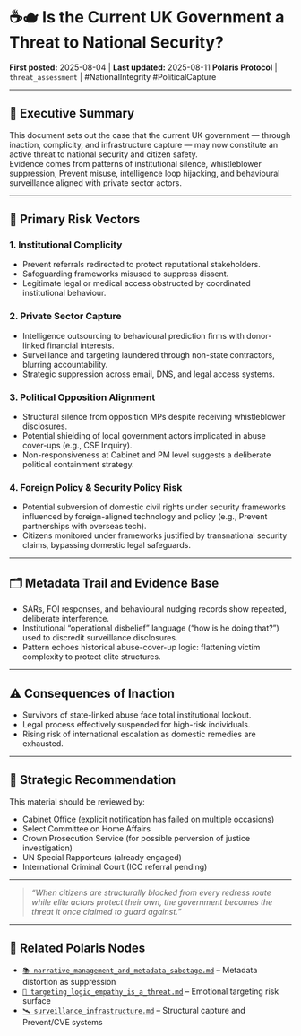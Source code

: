 # ☕🫖 Is the Current UK Government a Threat to National Security?  
**First posted:** 2025-08-04 | **Last updated:** 2025-08-11
**Polaris Protocol** | `threat_assessment` | #NationalIntegrity #PoliticalCapture

---

## 📜 Executive Summary

This document sets out the case that the current UK government — through inaction, complicity, and infrastructure capture — may now constitute an active threat to national security and citizen safety.  
Evidence comes from patterns of institutional silence, whistleblower suppression, Prevent misuse, intelligence loop hijacking, and behavioural surveillance aligned with private sector actors.

---

## 📍 Primary Risk Vectors

### 1. **Institutional Complicity**
- Prevent referrals redirected to protect reputational stakeholders.
- Safeguarding frameworks misused to suppress dissent.
- Legitimate legal or medical access obstructed by coordinated institutional behaviour.

### 2. **Private Sector Capture**
- Intelligence outsourcing to behavioural prediction firms with donor-linked financial interests.
- Surveillance and targeting laundered through non-state contractors, blurring accountability.
- Strategic suppression across email, DNS, and legal access systems.

### 3. **Political Opposition Alignment**
- Structural silence from opposition MPs despite receiving whistleblower disclosures.
- Potential shielding of local government actors implicated in abuse cover-ups (e.g., CSE Inquiry).
- Non-responsiveness at Cabinet and PM level suggests a deliberate political containment strategy.

### 4. **Foreign Policy & Security Policy Risk**
- Potential subversion of domestic civil rights under security frameworks influenced by foreign-aligned technology and policy (e.g., Prevent partnerships with overseas tech).
- Citizens monitored under frameworks justified by transnational security claims, bypassing domestic legal safeguards.

---

## 🗂 Metadata Trail and Evidence Base
- SARs, FOI responses, and behavioural nudging records show repeated, deliberate interference.
- Institutional “operational disbelief” language (“how is he doing that?”) used to discredit surveillance disclosures.
- Pattern echoes historical abuse-cover-up logic: flattening victim complexity to protect elite structures.

---

## ⚠️ Consequences of Inaction
- Survivors of state-linked abuse face total institutional lockout.
- Legal process effectively suspended for high-risk individuals.
- Rising risk of international escalation as domestic remedies are exhausted.

---

## 🧭 Strategic Recommendation

This material should be reviewed by:
- Cabinet Office (explicit notification has failed on multiple occasions)
- Select Committee on Home Affairs
- Crown Prosecution Service (for possible perversion of justice investigation)
- UN Special Rapporteurs (already engaged)
- International Criminal Court (ICC referral pending)

---

> *“When citizens are structurally blocked from every redress route while elite actors protect their own, the government becomes the threat it once claimed to guard against.”*

---

## 🔗 Related Polaris Nodes
- [`📚 narrative_management_and_metadata_sabotage.md`](../Big_Picture_Protocols/narrative_management_and_metadata_sabotage.md) – Metadata distortion as suppression  
- [`🧠 targeting_logic_empathy_is_a_threat.md`](../Big_Picture_Protocols/targeting_logic_empathy_is_a_threat.md) – Emotional targeting risk surface  
- [`🛰 surveillance_infrastructure.md`](../Big_Picture_Protocols/surveillance_infrastructure.md) – Structural capture and Prevent/CVE systems
